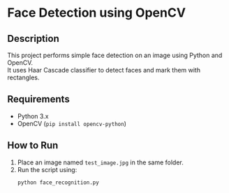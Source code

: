 # Face Detection using OpenCV

## Description
This project performs simple face detection on an image using Python and OpenCV.  
It uses Haar Cascade classifier to detect faces and mark them with rectangles.

## Requirements
- Python 3.x
- OpenCV (`pip install opencv-python`)

## How to Run
1. Place an image named `test_image.jpg` in the same folder.
2. Run the script using:
   ```bash
   python face_recognition.py
